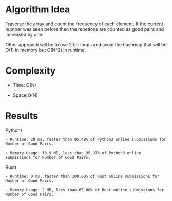 # Algorithm Idea

Traverse the array and count the frequency of each element. If the current number was seen before then the repetions are counted as good pairs and increased by one.

Other approach will be to use 2 for loops and avoid the hashmap that will be O(1) in memory but O(N^2) in runtime.

# Complexity

- Time: O(N)

- Space:O(N)

# Results

Python)

    - Runtime: 28 ms, faster than 95.49% of Python3 online submissions for Number of Good Pairs.

    - Memory Usage: 13.9 MB, less than 35.97% of Python3 online submissions for Number of Good Pairs.

Rust)

    - Runtime: 0 ms, faster than 100.00% of Rust online submissions for Number of Good Pairs.

    - Memory Usage: 2 MB, less than 65.08% of Rust online submissions for Number of Good Pairs.
